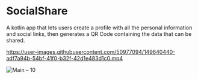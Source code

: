 # SocialShare
A kotlin app that lets users create a profile with all the personal information and social links, then generates a QR Code containing the data that can be shared.




https://user-images.githubusercontent.com/50977094/149640440-adf7a94b-54bf-41f0-b32f-42d1e483d1c0.mp4




![Main – 10](https://user-images.githubusercontent.com/50977094/154172151-53bc8f3e-bb01-47b5-adec-743c431ddc17.png)
